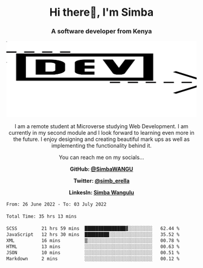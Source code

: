 
<h1 align="center"> Hi there👋, I'm Simba</h1>
<h3 align="center">A software developer from Kenya</h3>

<img src="/arrow-svgrepo-com.svg" margin="auto" width="100%" height="200px">


<p align="center">I am a remote student at Microverse studying Web Development. I am currently in my second module and I look forward to learning even more in the future. I enjoy designing and creating beautiful mark ups as well as implementing the functionality behind it.</p>

<p align="center">You can reach me on my socials... </p>

<div align="center">

__<p>  GitHub: [@SimbaWANGU](https://github.com/SimbaWANGU)__  </p>
__<p> Twitter: [@simb_erella](https://twitter.com/simb_erella)__ </p>
__<p> LinkesIn: [Simba Wangulu](https://www.linkedin.com/in/simba-wangulu/)__ </p>

</div>

<!--START_SECTION:waka-->

```text
From: 26 June 2022 - To: 03 July 2022

Total Time: 35 hrs 13 mins

SCSS         21 hrs 59 mins  ███████████████▓░░░░░░░░░   62.44 %
JavaScript   12 hrs 30 mins  █████████░░░░░░░░░░░░░░░░   35.52 %
XML          16 mins         ▒░░░░░░░░░░░░░░░░░░░░░░░░   00.78 %
HTML         13 mins         ░░░░░░░░░░░░░░░░░░░░░░░░░   00.63 %
JSON         10 mins         ░░░░░░░░░░░░░░░░░░░░░░░░░   00.51 %
Markdown     2 mins          ░░░░░░░░░░░░░░░░░░░░░░░░░   00.12 %
```

<!--END_SECTION:waka-->
